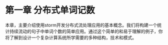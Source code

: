 # 第一章 分布式单词记数
本章，主要介绍使用storm开发分布式流处理应用的基本概念。我们将构建一个统计持续流动的句子中单词个数的简单应用。通过这个简单的和易于理解的例子，你将了解到设计一个复杂计算系统所学需要的多种结构，技术和模式。
